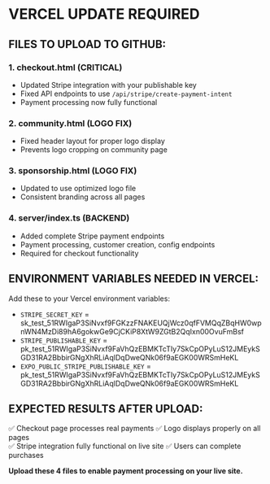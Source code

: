# VERCEL UPDATE REQUIRED

## FILES TO UPLOAD TO GITHUB:

### 1. **checkout.html** (CRITICAL)
- Updated Stripe integration with your publishable key
- Fixed API endpoints to use `/api/stripe/create-payment-intent`
- Payment processing now fully functional

### 2. **community.html** (LOGO FIX)
- Fixed header layout for proper logo display
- Prevents logo cropping on community page

### 3. **sponsorship.html** (LOGO FIX)
- Updated to use optimized logo file
- Consistent branding across all pages

### 4. **server/index.ts** (BACKEND)
- Added complete Stripe payment endpoints
- Payment processing, customer creation, config endpoints
- Required for checkout functionality

## ENVIRONMENT VARIABLES NEEDED IN VERCEL:

Add these to your Vercel environment variables:
- `STRIPE_SECRET_KEY` = sk_test_51RWIgaP3SiNvxf9FGKzzFNAKEUQjWcz0qfFVMQqZBqHW0wpnWN4MzDi89hA6gokwGe9CjCKiP8XtW9ZGtB2QqIxn00OvuFmBsf
- `STRIPE_PUBLISHABLE_KEY` = pk_test_51RWIgaP3SiNvxf9FaVhQzEBMKTcTIy7SkCpOPyLuS12JMEykSGD31RA2BbbirGNgXhRLiAqlDqDweQNk06f9aEGK00WRSmHeKL
- `EXPO_PUBLIC_STRIPE_PUBLISHABLE_KEY` = pk_test_51RWIgaP3SiNvxf9FaVhQzEBMKTcTIy7SkCpOPyLuS12JMEykSGD31RA2BbbirGNgXhRLiAqlDqDweQNk06f9aEGK00WRSmHeKL

## EXPECTED RESULTS AFTER UPLOAD:
✅ Checkout page processes real payments
✅ Logo displays properly on all pages  
✅ Stripe integration fully functional on live site
✅ Users can complete purchases

**Upload these 4 files to enable payment processing on your live site.**